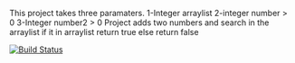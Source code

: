 This project takes three paramaters.
1-Integer arraylist
2-integer number > 0
3-Integer number2 > 0
Project adds two numbers and search in the arraylist
if it in arraylist return true else return false

[![Build Status](https://travis-ci.com/safaergnn/Odev1.svg?branch=main)](https://travis-ci.com/safaergnn/Odev1)